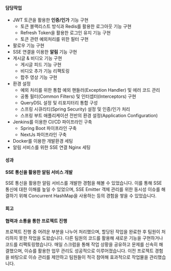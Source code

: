 #### 담당작업
- JWT 토큰을 활용한 **인증/인가** 기능 구현
    - 토큰 블랙리스트 방식과 Redis를 활용한 로그아웃 기능 구현
    - Refresh Token을 활용한 로그인 유지 기능 구현
    - 토큰 관련 예외처리를 위한 필터 구현    
- 팔로우 기능 구현
- SSE 연결을 이용한 **알림** 기능 구현
- 게시글 & 비디오 기능 구현
  - 게시글 피드 기능 구현
  - 비디오 추가 기능 리팩토링
  - 합주 영상 기능 구현
- 환경 설정
  - 예외 처리를 위한 통합 예외 핸들러(Exception Handler) 및 에러 코드 관리
  - 공통 필터(Common Filters) 및 인터셉터(Interceptors) 구현
  - QueryDSL 설정 및 리포지터리 통합 구성
  - 스프링 시큐리티(Spring Security) 설정 및 인증/인가 처리
  - 스프링 부트 애플리케이션 전반의 환경 설정(Application Configuration)
- Jenkins를 이용한 CI/CD 파이프라인 구축
  - Spring Boot 파이프라인 구축
  - NextJs 파이프라인 구축
- Docker를 이용한 개발환경 세팅
- 알림 서비스를 위한 SSE 연결 Nginx 세팅

#### 성과

**SSE 통신을 활용한 알림 서비스 개발**

SSE 통신을 활용한 알림 서비스를 개발한 경험을 해볼 수 있었습니다. 이를 통해 SSE 통신에 대한 이해를 높일 수 있었으며, SSE Emitter 객체 관리를 위한 동시성 이슈를 해결하기 위해 Concurrent HashMap을 사용하는 등의 경험을 쌓을 수 있었습니다.

#### 회고

**협력과 소통을 통한 프로젝트 진행**

프로젝트 진행 중 어려운 부분을 나누어 처리했으며, 할당된 작업을 완료한 후 팀원이 처리하지 못한 작업을 도왔습니다. 다른 팀원의 코드를 활용해 새로운 기능을 구현하거나 코드를 리팩토링했습니다. 매일 스크럼을 통해 작업 상황을 공유하고 문제를 신속히 해결했으며, 이슈를 활용한 업무 관리도 성공적으로 이루어졌습니다. 이전 프로젝트 경험을 바탕으로 이슈 관리를 제안하고 팀원들이 적극 참여해 효과적으로 작업물을 관리했습니다.
